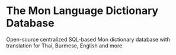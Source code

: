 # The Mon Language Dictionary Database
Open-source centralized SQL-based Mon dictionary database with translation for Thai, Burmese, English and more. 
